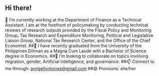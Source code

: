 ## Hi there!
🔭 I’m currently working at the Department of Finance as a Technical Assistant. I am at the forefront of policymaking by conducting technical reviews of research outputs provided by the Fiscal Policy and Monitoring Group, Tax Research and Expenditure Monitoring, Political and Legislative Liaison Group, National Tax Research Center, and the Office of the Chief Economist.
##🌱 I have recently graduated from the University of the Philippines Diliman as a Magna Cum Laude with a Bachelor of Science degree in Economics.
##👯 I’m looking to collaborate on topics involving migration, gender, Artificial Intelligence, and governance.
##📫 Connect to me through: ayngellyntorres@gmail.com
##😄 Pronouns: she/her


<!--
**angellyntorres/angellyntorres** is a ✨ _special_ ✨ repository because its `README.md` (this file) appears on your GitHub profile.

- 🔭 I’m currently working at the Department of Finance as a Technical Assistant. I am at the forefront of policymaking by conducting technical reviews of research outputs provided by the Fiscal Policy and Monitoring Group, Tax Research and Expenditure Monitoring, Political and Legislative Liaison Group, National Tax Research Center, and the Office of the Chief Economist.
- 🌱 I have recently graduated from the University of the Philippines Diliman as a Magna Cum Laude with a Bachelor of Science degree in Economics.
- 👯 I’m looking to collaborate on topics involving migration, gender, Artificial Intelligence, and governance.
- 📫 Connect to me through: ayngellyntorres@gmail.com
- 😄 Pronouns: she/her
-->
